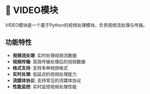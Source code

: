 # 🎥 VIDEO模块

VIDEO模块是一个基于Python的视频处理模块，负责视频流处理与传输。

## 功能特性

- **视频流处理**: 实时处理视频流数据
- **视频传输**: 高效传输处理后的视频数据
- **格式支持**: 支持多种视频格式
- **实时处理**: 低延迟的视频处理能力
- **流媒体协议**: 支持常见的流媒体协议
- **性能监控**: 实时监控视频处理性能
